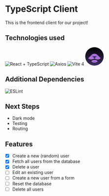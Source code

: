 # TypeScript Client

This is the frontend client for our project!

## Technologies used

![React +
TypeScript](https://img.shields.io/badge/React(TSX)%20-%2320232a.svg?style=for-the-badge&logo=react&logoColor=%2361DAFB)
![Axios](https://img.shields.io/badge/Axios%20-%23232F3E.svg?style=for-the-badge&logo=axios&logoColor=white)
![Vite
4](https://img.shields.io/badge/Vite%204%20-%23323330.svg?style=for-the-badge&logo=vite&logoColor=white)
[![Million](./src/icons/million.svg)](https://million.dev/)

## Additional Dependencies

![ESLint](https://img.shields.io/badge/ESLint%20-%234B32C3.svg?style=for-the-badge&logo=eslint&logoColor=white)

## Next Steps

- Dark mode
- Testing
- Routing

## Features

- [X] Create a new (random) user
- [X] Fetch all users from the database
- [X] Delete a user
- [ ] Edit an existing user
- [ ] Create a new user from a form
- [ ] Reset the database
- [ ] Delete all users
